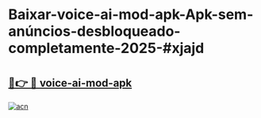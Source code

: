 # Baixar-voice-ai-mod-apk-Apk-sem-anúncios-desbloqueado-completamente-2025-#xjajd

# <h2><a href="https://ainizakaria.my?title=voice-ai-mod-apk&ref=24M">🔗👉 🔴 voice-ai-mod-apk</a></h2>

[![acn](https://github.com/user-attachments/assets/0f9c940e-d8b0-45ae-aac7-cd30a18b3e1c)](https://ainizakaria.my?title=voice-ai-mod-apk&ref=24M)


